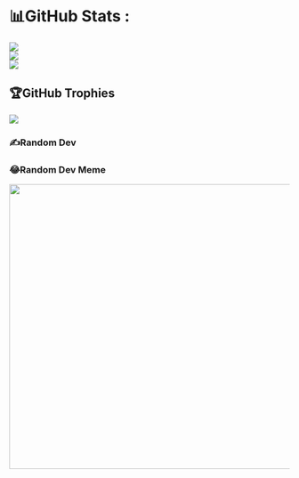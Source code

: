 # 📊GitHub Stats :
![](https://github-readme-stats.vercel.app/api?username=Samir717le&theme=dark&hide_border=true&include_all_commits=false&count_private=false)<br/>
![](https://github-readme-streak-stats.herokuapp.com/?user=samir717le&theme=dark&hide_border=true)<br/>
![](https://github-readme-stats.vercel.app/api/top-langs/?username=samir717le&theme=dark&hide_border=true&include_all_commits=false&count_private=false&layout=compact)

## 🏆GitHub Trophies
![](https://github-profile-trophy.vercel.app/?username=samir717le&theme=discord&no-frame=false&no-bg=false&margin-w=4)

### ✍️Random Dev 

### 😂Random Dev Meme
<img src="https://random-memer.herokuapp.com/" width="512px"/>
